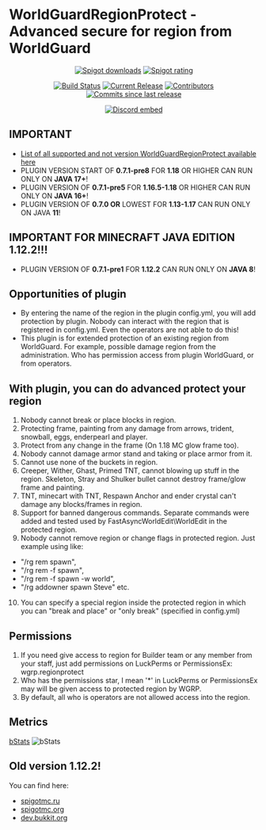 # WorldGuardRegionProtect - Advanced secure for region from WorldGuard
<p align="center">
<a href="https://www.spigotmc.org/resources/81321/"><img src="https://img.shields.io/spiget/downloads/81321?label=Spigot%20downloads" alt="Spigot downloads"></a>
<a href="https://www.spigotmc.org/resources/81321/"><img src="https://img.shields.io/spiget/rating/81321?label=Spigot%20rating" alt="Spigot rating"></a>
</p>
<p align="center">
<a href="https://ci.codemc.io/job/RitaSister/job/WorldGuardRegionProtect/"><img src="https://ci.codemc.io/job/RitaSister/job/WorldGuardRegionProtect/badge/icon" alt="Build Status"></a>
<a href="https://github.com/RSTeamCore/WorldGuardRegionProtect/releases"><img src="https://img.shields.io/github/release/RitaSister/WorldGuardRegionProtect.svg" alt="Current Release"></a>
<a href="https://github.com/RSTeamCore/WorldGuardRegionProtect/graphs/contributors"><img src="https://img.shields.io/github/contributors/RitaSister/WorldGuardRegionProtect.svg" alt="Contributors"></a>
<a href="https://github.com/RSTeamCore/WorldGuardRegionProtect/commits/master"><img src="https://img.shields.io/github/commits-since/RitaSister/WorldGuardRegionProtect/latest.svg" alt="Commits since last release"></a>
</p>
<p align="center"><a href="https://discord.com/invite/kvqvA3GTVF"><img src="https://discordapp.com/api/guilds/918677001479540787/embed.png" alt="Discord embed"></a></p>

## IMPORTANT
* [List of all supported and not version WorldGuardRegionProtect available here](https://github.com/RitaSister/WorldGuardRegionProtect/blob/master/SECURITY.md)
* PLUGIN VERSION START OF **0.7.1-pre8** FOR **1.18** OR HIGHER CAN RUN ONLY ON **JAVA 17+**!
* PLUGIN VERSION OF **0.7.1-pre5** FOR **1.16.5-1.18** OR HIGHER CAN RUN ONLY ON **JAVA 16+**!
* PLUGIN VERSION OF **0.7.0 OR** LOWEST FOR **1.13-1.17** CAN RUN ONLY ON JAVA **11**!

## IMPORTANT FOR MINECRAFT JAVA EDITION 1.12.2!!!
* PLUGIN VERSION OF **0.7.1-pre1** FOR **1.12.2** CAN RUN ONLY ON **JAVA 8**!

## Opportunities of plugin

* By entering the name of the region in the plugin config.yml, you will add protection by plugin. Nobody can interact with the region that is registered in config.yml. Even the operators are not able to do this!
* This plugin is for extended protection of an existing region from WorldGuard. For example, possible damage region from the administration. Who has permission access from plugin WorldGuard, or from operators.

## With plugin, you can do advanced protect your region

1. Nobody cannot break or place blocks in region.
2. Protecting frame, painting from any damage from arrows, trident, snowball, eggs, enderpearl and player.
3. Protect from any change in the frame (On 1.18 MC glow frame too).
4. Nobody cannot damage armor stand and taking or place armor from it.
5. Cannot use none of the buckets in region.
6. Creeper, Wither, Ghast, Primed TNT, cannot blowing up stuff in the region. Skeleton, Stray and Shulker bullet cannot destroy frame/glow frame and painting.
7. TNT, minecart with TNT, Respawn Anchor and ender crystal can't damage any blocks/frames in region.
8. Support for banned dangerous commands. Separate commands were added and tested used by FastAsyncWorldEdit\WorldEdit in the protected region.
9. Nobody cannot remove region or change flags in protected region. Just example using like:
- "/rg rem spawn",
- "/rg rem -f spawn",
- "/rg rem -f spawn -w  world",
- "/rg addowner spawn Steve" etc.
10. You can specify a special region inside the protected region in which you can "break and place" or "only break" (specified in config.yml)

## Permissions

1. If you need give access to region for Builder team or any member from your staff, just add permissions on LuckPerms or PermissionsEx: wgrp.regionprotect
2. Who has the permissions star, I mean '*' in LuckPerms or PermissionsEx may will be given access to protected region by WGRP.
3. By default, all who is operators are not allowed access into the region.

## Metrics
[bStats](https://bstats.org/plugin/bukkit/WorldGuardRegionProtect/12975)
<img alt="bStats" src="https://bstats.org/signatures/bukkit/WorldGuardRegionProtect.svg"/>

## Old version 1.12.2!
You can find here:
* [spigotmc.ru](https://spigotmc.ru/resources/worldguardregionprotect-1-12-x.518/)
* [spigotmc.org](https://www.spigotmc.org/resources/worldguardregionprotect-1-12.81333//)
* [dev.bukkit.org](https://dev.bukkit.org/projects/worldguardregionprotect)
